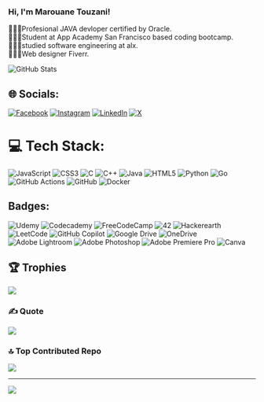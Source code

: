 ### Hi, I'm Marouane Touzani!

🧑🏻‍💻Profesional JAVA devloper certified by Oracle.<br/>
👨🏻‍🎓Student at App Academy San Francisco based coding bootcamp.<br/>
👨🏻‍🎓studied software engineering at alx.<br/>
👨🏻‍🎨Web designer Fiverr.<br/>

<img src="https://github-readme-stats-zakaria-aitali.vercel.app/api?username=marouaneTZn&include_all_commits=true&rank_icon=percentile&theme=transparent&hide_border=true&border_radius=10" alt="GitHub Stats">

## 🌐 Socials:
[![Facebook](https://img.shields.io/badge/Facebook-%231877F2.svg?logo=Facebook&logoColor=white)](https://facebook.com/matouzani) [![Instagram](https://img.shields.io/badge/Instagram-%23E4405F.svg?logo=Instagram&logoColor=white)](https://instagram.com/marouane1touzani) [![LinkedIn](https://img.shields.io/badge/LinkedIn-%230077B5.svg?logo=linkedin&logoColor=white)](https://linkedin.com/in/m-touzan) [![X](https://img.shields.io/badge/X-black.svg?logo=X&logoColor=white)](https://x.com/MarouaneTouza_) 

# 💻 Tech Stack:
![JavaScript](https://img.shields.io/badge/javascript-%23323330.svg?style=for-the-badge&logo=javascript&logoColor=%23F7DF1E) ![CSS3](https://img.shields.io/badge/css3-%231572B6.svg?style=for-the-badge&logo=css3&logoColor=white) ![C](https://img.shields.io/badge/c-%2300599C.svg?style=for-the-badge&logo=c&logoColor=white) ![C++](https://img.shields.io/badge/c++-%2300599C.svg?style=for-the-badge&logo=c%2B%2B&logoColor=white) ![Java](https://img.shields.io/badge/java-%23ED8B00.svg?style=for-the-badge&logo=openjdk&logoColor=white) ![HTML5](https://img.shields.io/badge/html5-%23E34F26.svg?style=for-the-badge&logo=html5&logoColor=white) ![Python](https://img.shields.io/badge/python-3670A0?style=for-the-badge&logo=python&logoColor=ffdd54) ![Go](https://img.shields.io/badge/go-%2300ADD8.svg?style=for-the-badge&logo=go&logoColor=white) ![GitHub Actions](https://img.shields.io/badge/github%20actions-%232671E5.svg?style=for-the-badge&logo=githubactions&logoColor=white) ![GitHub](https://img.shields.io/badge/github-%23121011.svg?style=for-the-badge&logo=github&logoColor=white) ![Docker](https://img.shields.io/badge/docker-%230db7ed.svg?style=for-the-badge&logo=docker&logoColor=white)

## Badges:
![Udemy](https://img.shields.io/badge/Udemy-A435F0?style=for-the-badge&logo=Udemy&logoColor=white)
![Codecademy](https://img.shields.io/badge/Codecademy-FFF0E5?style=for-the-badge&logo=codecademy&logoColor=1F243A)
![FreeCodeCamp](https://img.shields.io/badge/Freecodecamp-%23123.svg?&style=for-the-badge&logo=freecodecamp&logoColor=green)
![42](https://img.shields.io/badge/-42-black?style=for-the-badge&logo=42&logoColor=white)
![Hackerearth](https://img.shields.io/badge/HackerEarth-%232C3454.svg?&style=for-the-badge&logo=HackerEarth&logoColor=Blue)
![LeetCode](https://img.shields.io/badge/LeetCode-000000?style=for-the-badge&logo=LeetCode&logoColor=#d16c06)
![GitHub Copilot](https://img.shields.io/badge/github_copilot-8957E5?style=for-the-badge&logo=github-copilot&logoColor=white)
![Google Drive](https://img.shields.io/badge/Google%20Drive-4285F4?style=for-the-badge&logo=googledrive&logoColor=white)
![OneDrive](https://img.shields.io/badge/OneDrive-0078D4.svg?style=for-the-badge&logo=microsoftonedrive&logoColor=white)
![Adobe Lightroom](https://img.shields.io/badge/Adobe%20Lightroom-31A8FF.svg?style=for-the-badge&logo=Adobe%20Lightroom&logoColor=white)
![Adobe Photoshop](https://img.shields.io/badge/adobe%20photoshop-%2331A8FF.svg?style=for-the-badge&logo=adobe%20photoshop&logoColor=white)
![Adobe Premiere Pro](https://img.shields.io/badge/Adobe%20Premiere%20Pro-9999FF.svg?style=for-the-badge&logo=Adobe%20Premiere%20Pro&logoColor=white)
![Canva](https://img.shields.io/badge/Canva-%2300C4CC.svg?style=for-the-badge&logo=Canva&logoColor=white)

## 🏆 Trophies
![](https://github-profile-trophy.vercel.app/?username=marouaneTZn&theme=radical&no-frame=false&no-bg=true&margin-w=4)

### ✍️ Quote
![](https://quotes-github-readme.vercel.app/api?type=horizontal&theme=radical)

### 🔝 Top Contributed Repo
![](https://github-contributor-stats.vercel.app/api?username=marouaneTZn&limit=5&theme=dark&combine_all_yearly_contributions=true)


---
[![](https://visitcount.itsvg.in/api?id=marouaneTZn&icon=0&color=0)](https://visitcount.itsvg.in)

<!-- Proudly created with GPRM ( https://gprm.itsvg.in ) -->
